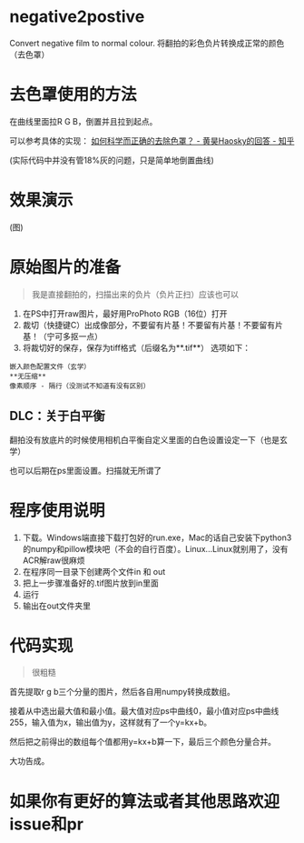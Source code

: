 # negative2postive
Convert negative film to normal colour. 将翻拍的彩色负片转换成正常的颜色（去色罩）

# 去色罩使用的方法
在曲线里面拉R G B，倒置并且拉到起点。

可以参考具体的实现：
[如何科学而正确的去除色罩？ - 黄昊Haosky的回答 - 知乎](https://www.zhihu.com/question/50793003/answer/137645900)

(实际代码中并没有管18%灰的问题，只是简单地倒置曲线)

# 效果演示
(图)

# 原始图片的准备
> 我是直接翻拍的，扫描出来的负片（负片正扫）应该也可以
1. 在PS中打开raw图片，最好用ProPhoto RGB（16位）打开
2. 裁切（快捷键C）出成像部分，不要留有片基！不要留有片基！不要留有片基！（宁可多抠一点）
3. 将裁切好的保存，保存为tiff格式（后缀名为**.tif**）
选项如下：
```
嵌入颜色配置文件（玄学）
**无压缩**
像素顺序 - 隔行（没测试不知道有没有区别）
```

## DLC：关于白平衡

翻拍没有放底片的时候使用相机白平衡自定义里面的白色设置设定一下（也是玄学）

也可以后期在ps里面设置。扫描就无所谓了

# 程序使用说明
1. 下载。Windows端直接下载打包好的run.exe，Mac的话自己安装下python3的numpy和pillow模块吧（不会的自行百度）。Linux...Linux就别用了，没有ACR解raw很麻烦
2. 在程序同一目录下创建两个文件in 和 out
3. 把上一步骤准备好的.tif图片放到in里面
4. 运行
5. 输出在out文件夹里

# 代码实现
> 很粗糙

首先提取r g b三个分量的图片，然后各自用numpy转换成数组。

接着从中选出最大值和最小值。最大值对应ps中曲线0，最小值对应ps中曲线255，输入值为x，输出值为y，这样就有了一个y=kx+b。

然后把之前得出的数组每个值都用y=kx+b算一下，最后三个颜色分量合并。

大功告成。

# 如果你有更好的算法或者其他思路欢迎issue和pr
